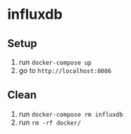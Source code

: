 # influxdb

## Setup

1. run `docker-compose up`
2. go to `http://localhost:8086`

## Clean

1. run `docker-compose rm influxdb`
2. run `rm -rf docker/`
